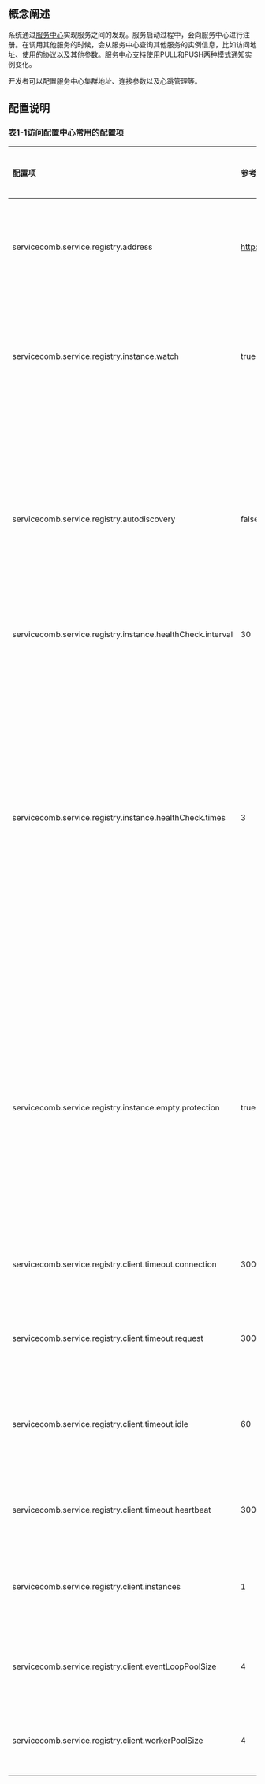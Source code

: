 ## 概念阐述

系统通过[服务中心](https://github.com/apache/servicecomb-service-center)实现服务之间的发现。服务启动过程中，会向服务中心进行注册。在调用其他服务的时候，会从服务中心查询其他服务的实例信息，比如访问地址、使用的协议以及其他参数。服务中心支持使用PULL和PUSH两种模式通知实例变化。

开发者可以配置服务中心集群地址、连接参数以及心跳管理等。

## 配置说明



### 表1-1访问配置中心常用的配置项

| 配置项 | 参考/默认值 | 取值范围 | 是否必选 | 含义 | 注意 |
| :--- | :--- | :--- | :--- | :--- | :--- |
| servicecomb.service.registry.address | http://127.0.0.1:30100 |  | 是 | 服务中心的地址信息，可以配置多个，用逗号分隔。 |  |
| servicecomb.service.registry.instance.watch | true |  | 否 | 是否采用PUSH模式监听实例变化。为false的时候表示使用PULL模式。 |  |
| servicecomb.service.registry.autodiscovery | false |  | 否 | 是否自动发现服务中心的地址。当需要配置部分地址，其他地址由配置的服务中心实例发现的时候，开启这个配置。 |  |
| servicecomb.service.registry.instance.healthCheck.interval | 30 |  | 否 | 心跳间隔。 |  |
| servicecomb.service.registry.instance.healthCheck.times | 3 |  | 否 | 允许的心跳失败次数。当连续第times+1次心跳仍然失败时则实例被sc下线。即interval \* (times + 1)决定了实例被自动注销的时间。如果服务中心等待这么长的时间没有收取到心跳，会注销实例。 |  |
| servicecomb.service.registry.instance.empty.protection | true |  | 否 | 当从服务中心查询到的地址为空的时候，是否覆盖本地缓存。这个是一种可靠性保护机制，避免实例异常批量下线导致的请求失败。 |  |
| servicecomb.service.registry.client.timeout.connection | 30000 |  | 连接超时时间 | 单位毫秒 |  |
| servicecomb.service.registry.client.timeout.request | 30000 |  | 请求超时时间 | 单位毫秒 |  |
| servicecomb.service.registry.client.timeout.idle | 60 |  | 连接闲置超时时间 | 单位秒 |  |
| servicecomb.service.registry.client.timeout.heartbeat | 3000 |  | 心跳超时时间 | 单位毫秒 |  |
| servicecomb.service.registry.client.instances | 1 |  | 否 | Service Registry客户端Verticle部署实例的个数 |  |
| servicecomb.service.registry.client.eventLoopPoolSize | 4 |  | 否 | Service Registry客户端Event Loop线程池大小 |  |
| servicecomb.service.registry.client.workerPoolSize | 4 |  | 否 | Service Registry客户端Worker线程池大小 |  |